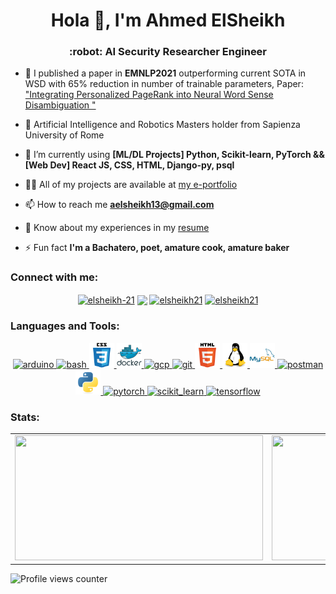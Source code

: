 <h1 align="center">Hola 👋, I'm Ahmed ElSheikh</h1>
<div align="left">
	<h3 align="center">:robot: AI Security Researcher Engineer</h3>
<!-- 	<h3 align="center">📝 Published a paper in EMNLP 2021</h3> -->
<!-- 	<h3 align="center">:robot: AI & Robotics MSc holder from Sapienza University of Rome</h3> -->
</div>

- 🔭 I published a paper in <strong>EMNLP2021</strong> outperforming current SOTA in WSD with 65% reduction in number of trainable parameters, Paper: <a href='https://aclanthology.org/2021.emnlp-main.715/'>"Integrating Personalized PageRank into Neural Word Sense Disambiguation
						"</a>
- 📝 Artificial Intelligence and Robotics Masters holder from Sapienza University of Rome  

- 🌱 I’m currently using **[ML/DL Projects] Python, Scikit-learn, PyTorch && [Web Dev] React JS, CSS, HTML, Django-py, psql**

- 👨‍💻 All of my projects are available at [my e-portfolio](https://elsheikh21.github.io/#portfolio)

- 📫 How to reach me **aelsheikh13@gmail.com**

- 📄 Know about my experiences in my [resume](https://drive.google.com/file/d/1xfdJIRLJ6cEFlZYgFx5_PZYcoUwwMDys/view?usp=sharing)

- ⚡ Fun fact **I'm a Bachatero, poet, amature cook, amature baker**

<div>
	<h3 align="left">Connect with me:</h3>
	<p align="center">
		<a href="https://linkedin.com/in/elsheikh-21" target="blank"><img align="center" src="https://img.icons8.com/fluency/48/000000/linkedin.png" alt="elsheikh-21"/></a>
		<a href="https://stackoverflow.com/users/8279593" target="blank"><img align="center" src="https://cdn.sstatic.net/Sites/stackoverflow/Img/apple-touch-icon.png?v=c78bd457575a" height="50" /></a>
		<a href="https://fb.com/elsheikh21" target="blank"><img align="center" src="https://img.icons8.com/color/100/000000/facebook-new.png" alt="elsheikh21"  height="50" /></a>
		<a href="https://instagram.com/elsheikh21" target="blank"><img align="center" src="https://img.icons8.com/color/48/000000/instagram.png" alt="elsheikh21" height="50" /></a>
	</p>
	</div>


<h3 align="left">Languages and Tools:</h3>
<p align="center"> <a href="https://www.arduino.cc/" target="_blank"> <img src="https://cdn.worldvectorlogo.com/logos/arduino-1.svg" alt="arduino" width="40" height="40"/> </a> <a href="https://www.gnu.org/software/bash/" target="_blank"> <img src="https://external-preview.redd.it/V77U-n3OuvNr2I14hRYUcyXBJ1C9dEMV3HUt3dAIViw.png?auto=webp&s=20d05cf394bd203741ddfdffa904af94fdd90544" alt="bash" width="40" height="40"/> </a> <a href="https://www.w3schools.com/css/" target="_blank"> <img src="https://raw.githubusercontent.com/devicons/devicon/master/icons/css3/css3-original-wordmark.svg" alt="css3" width="40" height="40"/> </a> <a href="https://www.docker.com/" target="_blank"> <img src="https://raw.githubusercontent.com/devicons/devicon/master/icons/docker/docker-original-wordmark.svg" alt="docker" width="40" height="40"/> </a> <a href="https://cloud.google.com" target="_blank"> <img src="https://www.vectorlogo.zone/logos/google_cloud/google_cloud-icon.svg" alt="gcp" width="40" height="40"/> </a> <a href="https://git-scm.com/" target="_blank"> <img src="https://www.vectorlogo.zone/logos/git-scm/git-scm-icon.svg" alt="git" width="40" height="40"/> </a> <a href="https://www.w3.org/html/" target="_blank"> <img src="https://raw.githubusercontent.com/devicons/devicon/master/icons/html5/html5-original-wordmark.svg" alt="html5" width="40" height="40"/> </a> <a href="https://www.linux.org/" target="_blank"> <img src="https://raw.githubusercontent.com/devicons/devicon/master/icons/linux/linux-original.svg" alt="linux" width="40" height="40"/> </a> <a href="https://www.mysql.com/" target="_blank"> <img src="https://raw.githubusercontent.com/devicons/devicon/master/icons/mysql/mysql-original-wordmark.svg" alt="mysql" width="40" height="40"/> </a> <a href="https://postman.com" target="_blank"> <img src="https://www.vectorlogo.zone/logos/getpostman/getpostman-icon.svg" alt="postman" width="40" height="40"/> </a> <a href="https://www.python.org" target="_blank"> <img src="https://raw.githubusercontent.com/devicons/devicon/master/icons/python/python-original.svg" alt="python" width="40" height="40"/> </a> <a href="https://pytorch.org/" target="_blank"> <img src="https://www.vectorlogo.zone/logos/pytorch/pytorch-icon.svg" alt="pytorch" width="40" height="40"/> </a> <a href="https://scikit-learn.org/" target="_blank"> <img src="https://upload.wikimedia.org/wikipedia/commons/0/05/Scikit_learn_logo_small.svg" alt="scikit_learn" width="40" height="40"/> </a> <a href="https://www.tensorflow.org" target="_blank"> <img src="https://www.vectorlogo.zone/logos/tensorflow/tensorflow-icon.svg" alt="tensorflow" width="40" height="40"/> </a> </p>

<h3 align="left">Stats:</h3>
<div align="center">
	<table>
		<tr>
			<td>
				<a href="https://github.com/elsheikh21">
					<img src="https://awesome-github-stats.azurewebsites.net/user-stats/elsheikh21?cardType=level&theme=tokyonight" width="397" height="200">
				</a> 
			</td>
			<td>
				<a href="https://github.com/elsheikh21?tab=repositories">
					<img src="https://github-readme-stats.vercel.app/api/top-langs/?username=elsheikh21&layout=compact&theme=tokyonight" width="442" height="200">
				</a>
			</td>
		</tr>
	</table>
	
</div>

![Profile views counter](https://komarev.com/ghpvc/?username=elsheikh21&&style=flat-square)
<!-- <div style='row' align='center'>
	<img src='https://github-readme-stats.vercel.app/api?username=elsheikh21&show_icons=true&count_private=true' height="190"/>
	<img src='https://github-readme-stats.vercel.app/api/top-langs/?username=elsheikh21&layout=compact' height="190" />
</div> -->



